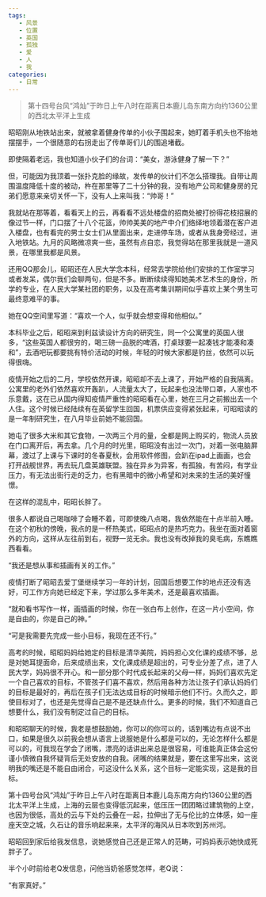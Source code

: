 ```yaml
---
tags:
   - 风景
   - 位置
   - 英国
   - 孤独
   - 爱
   - 人
   - 我
categories:
   - 日常
---
```


> 第十四号台风“鸿灿”于昨日上午八时在距离日本鹿儿岛东南方向约1360公里的西北太平洋上生成



昭昭刚从地铁站出来，就被拿着健身传单的小伙子围起来，她盯着手机头也不抬地摆摆手，一个很随意的右拐走出了传单哥们儿的围追堵截。

即使隔着老远，我也知道小伙子们的台词：“美女，游泳健身了解一下？”

但，可能因为我顶着一张扑克脸的缘故，发传单的伙计们不怎么搭理我。自带让周围温度降低十度的被动，杵在那里等了二十分钟的我，没有地产公司和健身房的兄弟们愿意来亲切关怀一下，没有人上来叫我：“帅哥！”

我就站在那等着，看看天上的云，再看看不远处楼盘的招商处被打扮得花枝招展的像过节一样，门口摆了十八个花篮，帅帅美美的地产中介们络绎地领着潜在客户进入楼盘，也有看完的男士女士们从里面出来，走进停车场，或者从我身旁经过，进入地铁站。九月的风略微凉爽一些，虽然有点自恋，我觉得站在那里我就是一道风景，在哪里我都是风景。

还用QQ那会儿，昭昭还在人民大学念本科，经常去学院给他们安排的工作室学习或者发呆，偶尔我们会聊两句，但是不多。断断续续得知她美术艺术生的身份，所学的专业，在人民大学某社团的职务，以及在高考集训期间似乎喜欢上某个男生可最终意难平的事。

她在QQ空间里写道：“喜欢一个人，似乎就会想变得和他相似。”

本科毕业之后，昭昭来到利兹读设计方向的研究生，同一个公寓里的英国人很多，“这些英国人都很穷的，喝三磅一品脱的啤酒，打桌球要一起凑钱才能凑和凑和”，去酒吧玩都要挑有特价活动的时候，年轻的时候大家都是钓丝，依然可以玩得很嗨。

疫情开始之后的二月，学校依然开课，昭昭却不去上课了，开始严格的自我隔离。公寓里的老外们依然喜欢开轰趴，人流量太大了，玩起来也没法带口罩，人家也不乐意戴，这在已从国内得知疫情严重性的昭昭看在心里，她在三月之前搬出去一个人住。这个时候已经陆续有在英留学生回国，机票供应变得紧张起来，可昭昭读的是一年制研究生，在八月毕业前她不能回国。

她屯了很多大米和其它食物，一次两三个月的量，全都是网上购买的，物流人员放在门口离开后，再去拿。几个月的时光里，昭昭没有出过一次门，对着一张电脑屏幕，渡过了上课与下课时的冬春夏秋，会用软件修图，会趴在ipad上画画，也会打开战舰世界，再去玩几盘英雄联盟。独在异乡为异客，有孤独，有苦闷，有学业压力，有无法出街行走的乏力，也有黑暗中的微小希望和对未来的生活的美好憧憬。

在这样的混乱中，昭昭长胖了。

很多人都说自己喝咖啡了会睡不着，可即使晚八点喝，我依然能在十点半前入睡。在这个初秋的傍晚，我点的是一杯热美式，昭昭点的是热巧克力。我坐在面对着窗外的方向，这样从左往前到右，视野一览无余。我也没有改掉我的臭毛病，东瞧瞧西看看。

“我还是想从事和插画有关的工作。”

疫情打断了昭昭去爱丁堡继续学习一年的计划，回国后想要工作的地点还没有选好，可工作方向她已经定下来，学过那么多年美术，还是最喜欢插画。

“就和看书写作一样，画插画的时候，你在一张白布上创作，在这一片小空间，你是自由的，你是自己的神。”

“可是我需要先完成一些小目标，我现在还不行。”

高考的时候，昭昭妈妈给她定的目标是清华美院，妈妈担心文化课的成绩不够，总是对她耳提面命，后来成绩出来，文化课成绩是超出的，可专业分差了点，进了人民大学，妈妈很不开心。和一部分那个时代成长起来的父母一样，妈妈们喜欢先定一个自己喜欢的目标，不管孩子们喜不喜欢，然后用各种方法让孩子们承认妈妈们的目标是最好的，再后在孩子们无法达成目标的时候暗示他们不行。久而久之，即使目标对了，也还是先觉得自己是不是还缺点什么。更多的时候，我们不知道自己想要什么，我们没有制定过自己的目标。

和昭昭聊天的时候，我老是想鼓励她，你可以的你可以的，话到嘴边有点说不出口，如果是很久以前我会想从语言上说服她是什么都是可以的，无论怎样什么都是可以的，可我现在学会了闭嘴，漂亮的话讲出来总是很容易，可谁能真正体会这份谨小慎微自我怀疑背后无处安放的自我。闭嘴的结果就是，要在这里写出来，这说明我的嘴还是不能自由闭合，可这没什么关系，这个目标一定能实现，这是我的目标。

第十四号台风“鸿灿”于昨日上午八时在距离日本鹿儿岛东南方向约1360公里的西北太平洋上生成，上海的云层也变得低沉起来，低压压一团团略过建筑物的上空，也因为很低，高处的云与下处的云叠在一起，拉伸出了无与伦比的立体感，如一座座天空之城，久石让的音乐响起来来，太平洋的海风从日本吹到苏州河。

昭昭回到家后给我发信息，说她感觉自己还是正常人的范畴，可妈妈表示她快成死胖子了。

半个小时前给老Q发信息，问他当奶爸感觉怎样，老Q说：

“有家真好。”
